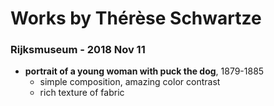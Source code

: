 # Works by Thérèse Schwartze

### Rijksmuseum - 2018 Nov 11
- **portrait of a young woman with puck the dog**, 1879-1885
    - simple composition, amazing color contrast
    - rich texture of fabric